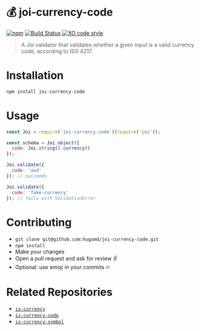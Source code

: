 # 💰 joi-currency-code
[![npm](https://img.shields.io/npm/v/joi-currency-code.svg?maxAge=2592000)](https://www.npmjs.com/package/joi-currency-code) [![Build Status](https://travis-ci.org/hugomd/joi-currency-code.svg?branch=master)](https://travis-ci.org/hugomd/joi-currency-code/builds) [![XO code style](https://img.shields.io/badge/code_style-XO-5ed9c7.svg)](https://github.com/sindresorhus/xo) 

> A Joi validator that validates whether a given input is a valid currency code, according to ISO 4217.

# Installation
```javascript
npm install joi-currency-code
```

# Usage
```javascript
const Joi = require('joi-currency-code')(require('joi'));

const schema = Joi.object({
  code: Joi.string().currency()
});

Joi.validate({
  code: 'aud'
}); // succeeds

Joi.validate({
  code: 'fake-currency'
}); // fails with ValidationError
```

# Contributing
* `git clone git@github.com:hugomd/joi-currency-code.git`
* `npm install`
* Make your changes
* Open a pull request and ask for review ✌️
* Optional: use emoji in your commits 🔥

# Related Repositories
* [`is-currency`](https://github.com/hugomd/is-currency)
* [`is-currency-code`](https://github.com/hugomd/is-currency-code)
* [`is-currency-symbol`](https://github.com/hugomd/is-currency-symbol)
